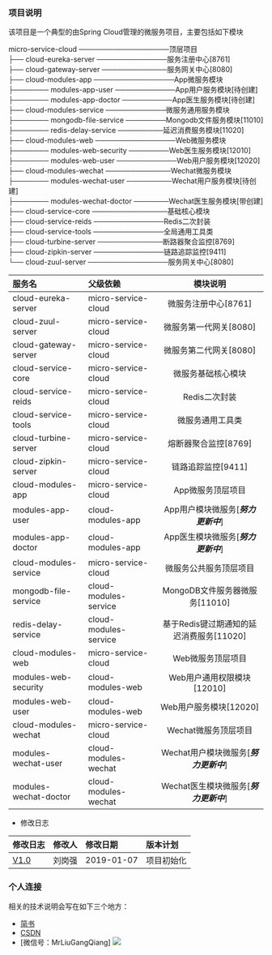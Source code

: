 ### 项目说明
该项目是一个典型的由Spring Cloud管理的微服务项目，主要包括如下模块

micro-service-cloud ──────────────────顶层项目<br>
├── cloud-eureka-server ──────────────服务注册中心[8761]<br>
├── cloud-gateway-server ─────────────服务网关中心[8080]<br>
├── cloud-modules-app ────────────────App微服务模块<br>
├─────── modules-app-user ────────────App用户服务模块[待创建]<br>
├─────── modules-app-doctor ──────────App医生服务模块[待创建]<br>
├── cloud-modules-service ────────────微服务通用服务模块<br>
├─────── mongodb-file-service ────────Mongodb文件服务模块[11010]<br>
├─────── redis-delay-service ─────────延迟消费服务模块[11020]<br>
├── cloud-modules-web ────────────────Web微服务模块<br>
├─────── modules-web-security ────────Web医生服务模块[12010]<br>
├─────── modules-web-user ────────────Web用户服务模块[12020]<br>
├── cloud-modules-wechat ─────────────Wechat微服务模块<br>
├─────── modules-wechat-user ─────────Wechat用户服务模块[待创建]<br>
├─────── modules-wechat-doctor ───────Wechat医生服务模块[带创建]<br>
├── cloud-service-core ───────────────基础核心模块<br>
├── cloud-service-reids ──────────────Redis二次封装<br>
├── cloud-service-tools ──────────────全局通用工具类<br>
├── cloud-turbine-server ─────────────断路器聚合监控[8769]<br>
├── cloud-zipkin-server ──────────────链路追踪监控[9411]<br>
└── cloud-zuul-server ────────────────服务网关中心[8080]<br>

|服务名 | 父级依赖 | 模块说明|
|:----|:----|:----:|
|cloud-eureka-server|micro-service-cloud|微服务注册中心[8761]|
|cloud-zuul-server|micro-service-cloud|微服务第一代网关[8080]|
|cloud-gateway-server|micro-service-cloud|微服务第二代网关[8080]|
|cloud-service-core|micro-service-cloud|微服务基础核心模块|
|cloud-service-reids|micro-service-cloud|Redis二次封装|
|cloud-service-tools|micro-service-cloud|微服务通用工具类|
|cloud-turbine-server|micro-service-cloud|熔断器聚合监控[8769]|
|cloud-zipkin-server|micro-service-cloud|链路追踪监控[9411]|
|cloud-modules-app|micro-service-cloud|App微服务顶层项目|
|modules-app-user|cloud-modules-app|App用户模块微服务[***努力更新中***]|
|modules-app-doctor|cloud-modules-app|App医生模块微服务[***努力更新中***]| 
|cloud-modules-service|micro-service-cloud|微服务公共服务顶层项目|
|mongodb-file-service|cloud-modules-service|MongoDB文件服务器微服务[11010]|
|redis-delay-service|cloud-modules-service|基于Redis键过期通知的延迟消费服务[11020]|
|cloud-modules-web|micro-service-cloud|Web微服务顶层项目|
|modules-web-security|cloud-modules-web|Web用户通用权限模块[12010]|
|modules-web-user|cloud-modules-web|Web用户服务模块[12020]|
|cloud-modules-wechat|micro-service-cloud|Wechat微服务顶层项目|
|modules-wechat-user|cloud-modules-wechat|Wechat用户模块微服务[***努力更新中***]| 
|modules-wechat-doctor|cloud-modules-wechat|Wechat医生模块微服务[***努力更新中***]|
* 修改日志

|修改日志|修改人|修改日期|版本计划|
|:----|:----|:----|:---|
|[V1.0](https://github.com/MrLiuGangQiang/micro-service-cloud/blob/master/README.md)|刘岗强|2019-01-07 |项目初始化|

### 个人连接
相关的技术说明会写在如下三个地方：
* [简书](https://www.jianshu.com/u/3642563a4185)
* [CSDN](https://blog.csdn.net/u010175879)
* [微信号：MrLiuGangQiang]
![](http://ovheeg7ro.bkt.clouddn.com/aLiangcode.jpg)

